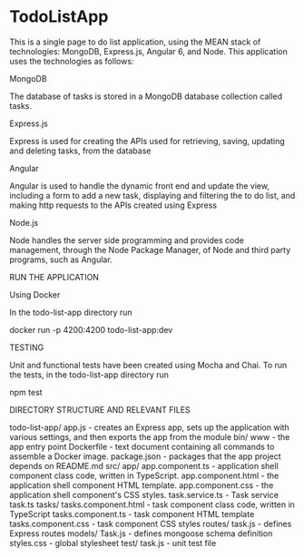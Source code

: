 # TodoListApp

This is a single page to do list application, using the MEAN stack of technologies: MongoDB, Express.js, Angular 6, and Node. This application uses the technologies as follows:

MongoDB

The database of tasks is stored in a MongoDB database collection called tasks.

Express.js

Express is used for creating the APIs used for retrieving, saving, updating and deleting tasks, from the database

Angular

Angular is used to handle the dynamic front end and update the view, including a form to add a new task, displaying and filtering the to do list, and
making http requests to the APIs created using Express

Node.js

Node handles the server side programming and provides code management, through the Node Package Manager, of Node and third party programs, such as Angular.

RUN THE APPLICATION

Using Docker

In the todo-list-app directory run

docker run -p 4200:4200 todo-list-app:dev

TESTING

Unit and functional tests have been created using Mocha and Chai. To run the tests, in the todo-list-app directory run

npm test

DIRECTORY STRUCTURE AND RELEVANT FILES

todo-list-app/
	app.js -  creates an Express app, sets up the application with various settings, and then exports the app from the module
	bin/
		www - the app entry point
	Dockerfile - text document containing all  commands to assemble a Docker image.
	package.json - packages that the app project depends on
	README.md
	src/
		app/
			app.component.ts    - application shell component class code, written in TypeScript.
			app.component.html  - the application shell component HTML template.
			app.component.css   - the application shell component's CSS styles.
			task.service.ts  -    Task service
			task.ts
			tasks/
				tasks.component.html - task component class code, written in TypeScript
	     		tasks.component.ts   - task component HTML template
				tasks.component.css  - task component CSS styles
		routes/
			task.js - defines Express routes
		models/
			Task.js - defines mongoose schema definition
		styles.css - global stylesheet
	test/
		task.js - unit test file

